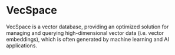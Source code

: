 # VecSpace
VecSpace is a vector database,  providing an optimized solution for managing and querying high-dimensional vector data (i.e. vector embeddings), which is often generated by machine learning and AI applications.
